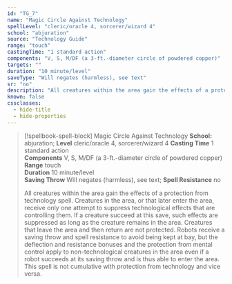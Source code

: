 ```yaml
---
id: "TG_7"
name: "Magic Circle Against Technology"
spellLevel: "cleric/oracle 4, sorcerer/wizard 4"
school: "abjuration"
source: "Technology Guide"
range: "touch"
castingTime: "1 standard action"
components: "V, S, M/DF (a 3-ft.-diameter circle of powdered copper)"
targets: ""
duration: "10 minute/level"
saveType: "Will negates (harmless), see text"
sr: "no"
description: "All creatures within the area gain the effects of a protection from technology spell. Creatures in the area, or that later enter the area, receive only one attempt to suppress technological effects that are controlling them. If a creature succeed at this save, such effects are suppressed as long as the creature remains in the area. Creatures that leave the area and then return are not protected. Robots receive a saving throw and spell resistance to avoid being kept at bay, but the deflection and resistance bonuses and the protection from mental control apply to non-technological creatures in the area even if a robot succeeds at its saving throw and is thus able to enter the area.  This spell is not cumulative with protection from technology and vice versa."
known: false
cssclasses:
  - hide-title
  - hide-properties
---
```


> [!spellbook-spell-block] Magic Circle Against Technology
> **School:** abjuration; **Level** cleric/oracle 4, sorcerer/wizard 4
> **Casting Time** 1 standard action  
> **Components** V, S, M/DF (a 3-ft.-diameter circle of powdered copper)  
> **Range** touch  
> **Duration** 10 minute/level  
> **Saving Throw** Will negates (harmless), see text; **Spell Resistance** no
> 
> All creatures within the area gain the effects of a protection from technology spell. Creatures in the area, or that later enter the area, receive only one attempt to suppress technological effects that are controlling them. If a creature succeed at this save, such effects are suppressed as long as the creature remains in the area. Creatures that leave the area and then return are not protected. Robots receive a saving throw and spell resistance to avoid being kept at bay, but the deflection and resistance bonuses and the protection from mental control apply to non-technological creatures in the area even if a robot succeeds at its saving throw and is thus able to enter the area.  This spell is not cumulative with protection from technology and vice versa.